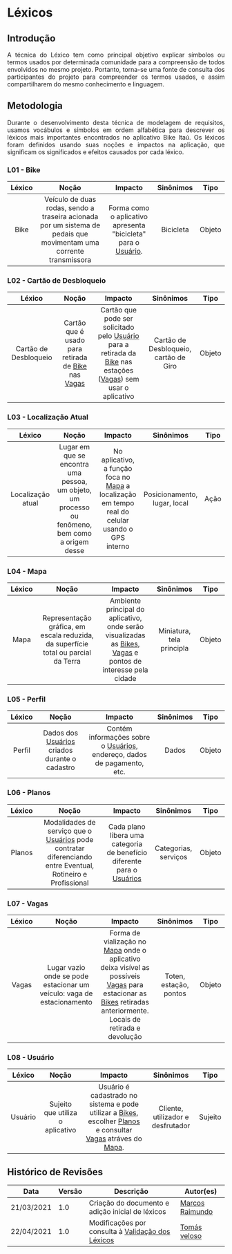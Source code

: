 # Léxicos



## Introdução 

<p align = "justify"> A técnica do Léxico tem como principal objetivo explicar símbolos ou termos usados por determinada comunidade para a compreensão de todos envolvidos no mesmo projeto. Portanto, torna-se uma fonte de consulta dos participantes do projeto para compreender os termos usados, e assim compartilharem do mesmo conhecimento e linguagem.</p>

## Metodologia

<p align = "justify"> Durante o desenvolvimento desta técnica de modelagem de requisitos, usamos vocábulos e símbolos em ordem alfabética para descrever os léxicos mais importantes encontrados no aplicativo Bike Itaú. Os léxicos foram definidos usando suas noções e impactos na aplicação, que significam os significados e efeitos causados por cada léxico.</p>

### L01 - Bike

| Léxico | Noção | Impacto | Sinônimos | Tipo |
| :---: | :---: | :---: | :---: | :---: |
| Bike | Veículo de duas rodas, sendo a traseira acionada por um sistema de pedais que movimentam uma corrente transmissora | Forma como o aplicativo apresenta "bicicleta" para o [Usuário](#l08-usuario). | Bicicleta | Objeto |

### L02 - Cartão de Desbloqueio

| Léxico | Noção | Impacto | Sinônimos | Tipo |
| :---: | :---: | :---: | :---: | :---: |
| Cartão de Desbloqueio | Cartão que é usado para retirada de [Bike](#l01-bike) nas [Vagas](#l07-vagas) | Cartão que pode ser solicitado pelo [Usuário](#l08-usuario) para a retirada da [Bike](#l01-bike) nas estações ([Vagas](#l07-vagas)) sem usar o aplicativo | Cartão de Desbloqueio, cartão de Giro | Objeto |

### L03 - Localização Atual

| Léxico | Noção | Impacto | Sinônimos | Tipo |
| :---: | :---: | :---: | :---: | :---: |
| Localização atual | Lugar em que se encontra uma pessoa, um objeto, um processo ou fenômeno, bem como a origem desse | No aplicativo, a função foca no [Mapa](#l04-mapa) a localização em tempo real do celular usando o GPS interno | Posicionamento, lugar, local | Ação |

### L04 - Mapa

| Léxico | Noção | Impacto | Sinônimos | Tipo |
| :---: | :---: | :---: | :---: | :---: |
| Mapa | Representação gráfica, em escala reduzida, da superfície total ou parcial da Terra | Ambiente principal do aplicativo, onde serão visualizadas as [Bikes](#l01-bike), [Vagas](#l07-vagas) e pontos de interesse pela cidade | Miniatura, tela principla | Objeto |

### L05 - Perfil

| Léxico | Noção | Impacto | Sinônimos | Tipo |
| :---: | :---: | :---: | :---: | :---: |
| Perfil | Dados dos [Usuários](#l08-usuario) criados durante o cadastro | Contém informações sobre o [Usuários](#l08-usuario), endereço, dados de pagamento, etc. | Dados | Objeto |

### L06 - Planos

| Léxico | Noção | Impacto | Sinônimos | Tipo |
| :---: | :---: | :---: | :---: | :---: |
| Planos |  Modalidades de serviço que o [Usuários](#l08-usuario) pode contratar diferenciando entre Eventual, Rotineiro e Profissional | Cada plano libera uma categoria de benefício diferente para o [Usuários](#l08-usuario) | Categorias, serviços | Objeto |

### L07 - Vagas

| Léxico | Noção | Impacto | Sinônimos | Tipo |
| :---: | :---: | :---: | :---: | :---: |
| Vagas | Lugar vazio onde se pode estacionar um veículo: vaga de estacionamento | Forma de vialização no [Mapa](#l04-mapa) onde o aplicativo deixa visível as possíveis [Vagas](#l07-vagas) para estacionar as [Bikes](#l01-bike) retiradas anteriormente. Locais de retirada e devolução | Toten, estação, pontos | Objeto |

### L08 - Usuário

| Léxico | Noção | Impacto | Sinônimos | Tipo |
| :---: | :---: | :---: | :---: | :---: |
| Usuário | Sujeito que utiliza o aplicativo | Usuário é cadastrado no sistema e pode utilizar a [Bikes](#l01-bike), escolher [Planos](#l06-planos) e consultar [Vagas](#l07-vagas) atráves do [Mapa](#l04-mapa). | Cliente, utilizador e desfrutador | Sujeito |

## Histórico de Revisões

| Data | Versão | Descrição | Autor(es) |
| --- | --- | --- | --- |
| 21/03/2021 | 1.0 | Criação do documento e adição inicial de léxicos | [Marcos Raimundo](https://www.github.com/MarcosFloresta/) |
| 22/04/2021 | 1.0 | Modificações por consulta à [Validação dos Léxicos](https://requisitos-de-software.github.io/2020.2-BikeItau/modelagem/verificacao_lexico/) | [Tomás veloso](https://github.com/tomasvelos0) |